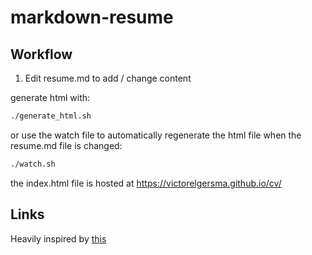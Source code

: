 # markdown-resume

## Workflow

1. Edit resume.md to add / change content

generate html with:

```zsh
./generate_html.sh
```

or use the watch file to automatically regenerate the html file when the resume.md file is changed:

```zsh
./watch.sh
```

the index.html file is hosted at https://victorelgersma.github.io/cv/

## Links

Heavily inspired by [this](http://sdsawtelle.github.io/blog/output/simple-markdown-resume-with-pandoc-and-wkhtmltopdf.html)
